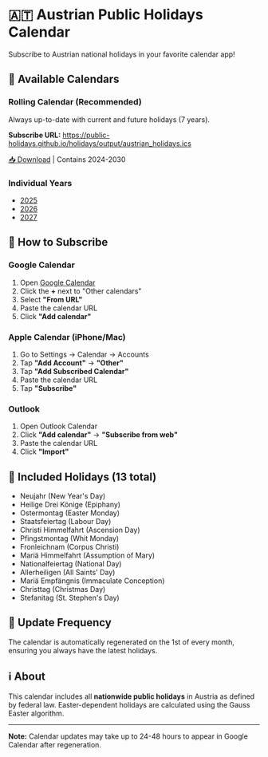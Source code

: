 # 🇦🇹 Austrian Public Holidays Calendar

Subscribe to Austrian national holidays in your favorite calendar app!

## 📅 Available Calendars

### Rolling Calendar (Recommended)
Always up-to-date with current and future holidays (7 years).

**Subscribe URL:**
https://public-holidays.github.io/holidays/output/austrian_holidays.ics

[📥 Download](https://public-holidays.github.io/holidays/output/austrian_holidays.ics) | Contains 2024-2030

### Individual Years

- [2025](https://public-holidays.github.io/holidays/output/austrian_holidays_2025.ics)
- [2026](https://public-holidays.github.io/holidays/output/austrian_holidays_2026.ics)
- [2027](https://public-holidays.github.io/holidays/output/austrian_holidays_2027.ics)

## 📖 How to Subscribe

### Google Calendar
1. Open [Google Calendar](https://calendar.google.com)
2. Click the **+** next to "Other calendars"
3. Select **"From URL"**
4. Paste the calendar URL
5. Click **"Add calendar"**

### Apple Calendar (iPhone/Mac)
1. Go to Settings → Calendar → Accounts
2. Tap **"Add Account"** → **"Other"**
3. Tap **"Add Subscribed Calendar"**
4. Paste the calendar URL
5. Tap **"Subscribe"**

### Outlook
1. Open Outlook Calendar
2. Click **"Add calendar"** → **"Subscribe from web"**
3. Paste the calendar URL
4. Click **"Import"**

## 🎉 Included Holidays (13 total)

- Neujahr (New Year's Day)
- Heilige Drei Könige (Epiphany)
- Ostermontag (Easter Monday)
- Staatsfeiertag (Labour Day)
- Christi Himmelfahrt (Ascension Day)
- Pfingstmontag (Whit Monday)
- Fronleichnam (Corpus Christi)
- Mariä Himmelfahrt (Assumption of Mary)
- Nationalfeiertag (National Day)
- Allerheiligen (All Saints' Day)
- Mariä Empfängnis (Immaculate Conception)
- Christtag (Christmas Day)
- Stefanitag (St. Stephen's Day)

## 🔄 Update Frequency

The calendar is automatically regenerated on the 1st of every month, ensuring you always have the latest holidays.

## ℹ️ About

This calendar includes all **nationwide public holidays** in Austria as defined by federal law. Easter-dependent holidays are calculated using the Gauss Easter algorithm.

---

**Note:** Calendar updates may take up to 24-48 hours to appear in Google Calendar after regeneration.
